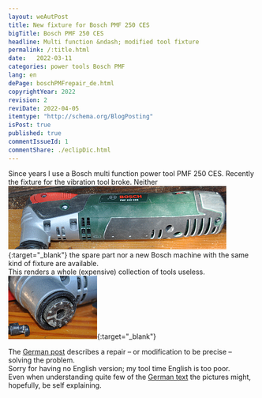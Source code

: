 ```yaml
---
layout: weAutPost
title: New fixture for Bosch PMF 250 CES
bigTitle: Bosch PMF 250 CES
headline: Multi function &ndash; modified tool fixture
permalink: /:title.html
date:   2022-03-11
categories: power tools Bosch PMF
lang: en
dePage: boschPMFrepair_de.html
copyrightYear: 2022
revision: 2
reviDate: 2022-04-05
itemtype: "http://schema.org/BlogPosting"
isPost: true
published: true
commentIssueId: 1
commentShare: ./eclipDic.html
---
```

Since years I use a Bosch multi function power tool PMF&nbsp;250&nbsp;CES.
Recently the fixture for the vibration tool broke. Neither<!--more-->[<img 
src="\assets\images\postTooltime\pmf250cesKl.jpg" width="442" height="128" 
title="Bosch PMF 250 CES; click: large image"  alt="Bosch PMF 250 CES"
class="imgonright" />](\assets\images\postTooltime\pmf250ces.jpg "click: large"){:target="_blank"}
the spare part nor a new Bosch machine with the same kind of fixture 
are available.   
This renders a whole (expensive) collection of  tools useless. [<img 
src="\assets\images\postTooltime\pmf250cesSchadenKl.jpg" width="180"
height="128" title="PMF 250 CES damage (broken dents); click: large image"
alt="Bosch PMF 250 CES dents broken"
class="imgonleft" />](\assets\images\postTooltime\pmf250cesSchaden.jpg
"click: large"){:target="_blank"}


The [German post](boschPMFrepair_de.html "Sorry no full Engish text")
describes a repair &ndash; or modification to be precise &ndash; solving
the problem.   
Sorry for having no English version; my tool time English is too poor.  
Even when understanding quite few of the
[German text](boschPMFrepair_de.html) the pictures might, hopefully,
be self explaining.
